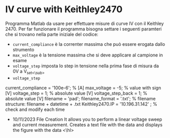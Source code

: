 # IV curve with Keithley2470

Programma Matlab da usare per effettuare misure di curve IV con il Keithley 2470.
Per far funzionare il programma bisogna settare i seguenti paramteri che si trovano nella parte iniziale del codice:

+ `current_compliance` è la correnter massima che può essere erogata dallo strumento
+ `max_voltage` è la tensione massima che si deve applicare al campione in esame
+ `voltage_step` imposta lo step in tensione nella prima fase di misura da 0V a V<sub>set<\sub>
+ `voltage_step`


current_compliance      = '100e-6';         % [A]
max_voltage     = -5;               % value with sign [V]
voltage_step    = 1;                % absolute value  [V]
voltage_step_back = 1;              % absolute value [V]
filename = 'pad';
filename_format = '.txt';           % filename structure: filename + datetime + .txt
Keithley2470.IP = '10.196.31.142' ; % check and modify each time

<ul>
<li>10/11/2023 File Creation
It allows you to perform a linear voltage sweep and current measurement.
Creates a text file with the data and displays the figure with the data
<\hl>
